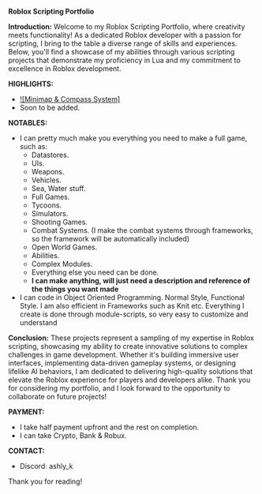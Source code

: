 **Roblox Scripting Portfolio**

**Introduction:**
Welcome to my Roblox Scripting Portfolio, where creativity meets functionality! As a dedicated Roblox developer with a passion for scripting, I bring to the table a diverse range of skills and experiences. Below, you'll find a showcase of my abilities through various scripting projects that demonstrate my proficiency in Lua and my commitment to excellence in Roblox development.

**HIGHLIGHTS:**
* [![Minimap & Compass System]]([https://youtu.be/T-D1KVIuvjA](https://streamable.com/4eudgm))
* Soon to be added.

**NOTABLES:**
* I can pretty much make you everything you need to make a full game, such as:
  * Datastores.
  * UIs.
  * Weapons.
  * Vehicles.
  * Sea, Water stuff.
  * Full Games.
  * Tycoons.
  * Simulators.
  * Shooting Games.
  * Combat Systems. (I make the combat systems through frameworks, so the framework will be automatically included)
  * Open World Games.
  * Abilities.
  * Complex Modules.
  * Everything else you need can be done.
  * **I can make anything, will just need a description and reference of the things you want made**
* I can code in Object Oriented Programming. Normal Style, Functional Style. I am also efficient in Frameworks such as Knit etc. Everything I create is done through module-scripts, so very easy to customize and understand

**Conclusion:**
These projects represent a sampling of my expertise in Roblox scripting, showcasing my ability to create innovative solutions to complex challenges in game development. Whether it's building immersive user interfaces, implementing data-driven gameplay systems, or designing lifelike AI behaviors, I am dedicated to delivering high-quality solutions that elevate the Roblox experience for players and developers alike. Thank you for considering my portfolio, and I look forward to the opportunity to collaborate on future projects!

**PAYMENT:**
* I take half payment upfront and the rest on completion.
* I can take Crypto, Bank & Robux.

**CONTACT:**
* Discord: ashly_k

Thank you for reading!
